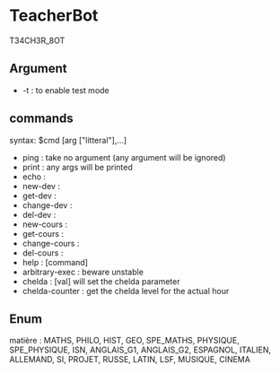 # TeacherBot
T34CH3R_8OT

## Argument
* -t : to enable test mode

## commands

syntax: $cmd [arg ["litteral"],...]

* ping : take no argument (any argument will be ignored)
* print : any args will be printed
* echo :
* new-dev :
* get-dev :
* change-dev :
* del-dev :
* new-cours :
* get-cours :
* change-cours :
* del-cours :
* help : [command]
* arbitrary-exec : beware unstable
* chelda : [val] will set the chelda parameter
* chelda-counter : get the chelda level for the actual hour

## Enum

matière : MATHS, PHILO, HIST, GEO, SPE_MATHS, PHYSIQUE, SPE_PHYSIQUE, ISN, ANGLAIS_G1, ANGLAIS_G2, ESPAGNOL, ITALIEN, ALLEMAND, SI, PROJET, RUSSE, LATIN, LSF, MUSIQUE, CINEMA
<!--stackedit_data:
eyJoaXN0b3J5IjpbLTQ1NTg3NTMzOF19
-->